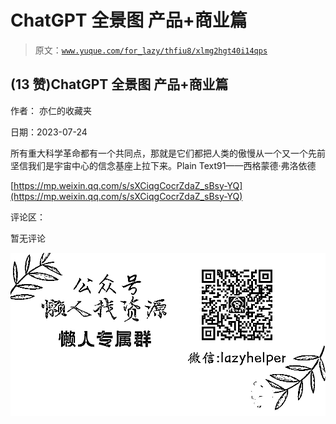 # ChatGPT 全景图 产品+商业篇

> 原文：[`www.yuque.com/for_lazy/thfiu8/xlmg2hgt40i14qps`](https://www.yuque.com/for_lazy/thfiu8/xlmg2hgt40i14qps)



## (13 赞)ChatGPT 全景图 产品+商业篇 

作者： 亦仁的收藏夹 

日期：2023-07-24 

所有重大科学革命都有一个共同点，那就是它们都把人类的傲慢从一个又一个先前坚信我们是宇宙中心的信念基座上拉下来。 ​Plain Text91——西格蒙德·弗洛依德

[https://mp.weixin.qq.com/s/sXCiqgCocrZdaZ_sBsy-YQ](https://mp.weixin.qq.com/s/sXCiqgCocrZdaZ_sBsy-YQ) 

评论区： 

暂无评论 

![](img/894d30a529e7c37bcd3392323c99941c.png)  
